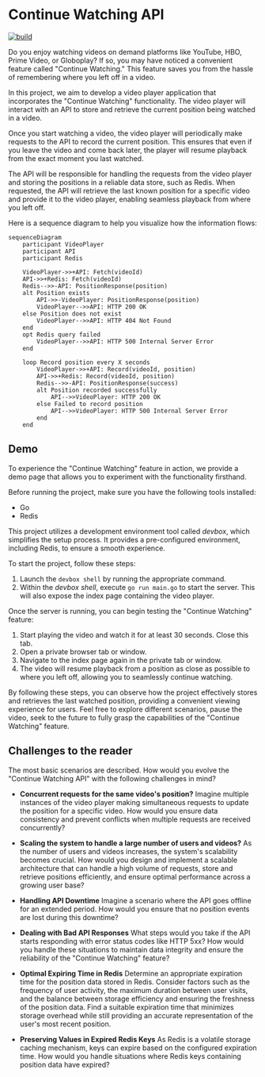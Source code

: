 # Continue Watching API

[![build](https://github.com/learn-video/continue-watching-api/actions/workflows/build.yml/badge.svg)](https://github.com/learn-video/continue-watching-api/actions/workflows/build.yml)

Do you enjoy watching videos on demand platforms like YouTube, HBO, Prime Video, or Globoplay? If so, you may have noticed a convenient feature called "Continue Watching." This feature saves you from the hassle of remembering where you left off in a video.

In this project, we aim to develop a video player application that incorporates the "Continue Watching" functionality. The video player will interact with an API to store and retrieve the current position being watched in a video.

Once you start watching a video, the video player will periodically make requests to the API to record the current position. This ensures that even if you leave the video and come back later, the player will resume playback from the exact moment you last watched.

The API will be responsible for handling the requests from the video player and storing the positions in a reliable data store, such as Redis. When requested, the API will retrieve the last known position for a specific video and provide it to the video player, enabling seamless playback from where you left off.

Here is a sequence diagram to help you visualize how the information flows:

```mermaid
sequenceDiagram
    participant VideoPlayer
    participant API
    participant Redis

    VideoPlayer->>+API: Fetch(videoId)
    API->>+Redis: Fetch(videoId)
    Redis-->>-API: PositionResponse(position)
    alt Position exists
        API->>-VideoPlayer: PositionResponse(position)
        VideoPlayer-->>API: HTTP 200 OK
    else Position does not exist
        VideoPlayer-->>API: HTTP 404 Not Found
    end
    opt Redis query failed
        VideoPlayer-->>API: HTTP 500 Internal Server Error
    end

    loop Record position every X seconds
        VideoPlayer->>+API: Record(videoId, position)
        API->>+Redis: Record(videoId, position)
        Redis-->>-API: PositionResponse(success)
        alt Position recorded successfully
            API-->>VideoPlayer: HTTP 200 OK
        else Failed to record position
            API-->>VideoPlayer: HTTP 500 Internal Server Error
        end
    end
```

## Demo

To experience the "Continue Watching" feature in action, we provide a demo page that allows you to experiment with the functionality firsthand.

Before running the project, make sure you have the following tools installed:

* Go
* Redis

This project utilizes a development environment tool called _devbox_, which simplifies the setup process. It provides a pre-configured environment, including Redis, to ensure a smooth experience.

To start the project, follow these steps:

1. Launch the `devbox shell` by running the appropriate command.
2. Within the _devbox shell_, execute `go run main.go` to start the server. This will also expose the index page containing the video player.

Once the server is running, you can begin testing the "Continue Watching" feature:

1. Start playing the video and watch it for at least 30 seconds. Close this tab.
2. Open a private browser tab or window.
3. Navigate to the index page again in the private tab or window.
4. The video will resume playback from a position as close as possible to where you left off, allowing you to seamlessly continue watching.

By following these steps, you can observe how the project effectively stores and retrieves the last watched position, providing a convenient viewing experience for users. Feel free to explore different scenarios, pause the video, seek to the future to fully grasp the capabilities of the "Continue Watching" feature.

## Challenges to the reader

The most basic scenarios are described. How would you evolve the "Continue Watching API" with the following challenges in mind?

* **Concurrent requests for the same video's position?** Imagine multiple instances of the video player making simultaneous requests to update the position for a specific video. How would you ensure data consistency and prevent conflicts when multiple requests are received concurrently?

* **Scaling the system to handle a large number of users and videos?** As the number of users and videos increases, the system's scalability becomes crucial. How would you design and implement a scalable architecture that can handle a high volume of requests, store and retrieve positions efficiently, and ensure optimal performance across a growing user base?

* **Handling API Downtime** Imagine a scenario where the API goes offline for an extended period. How would you ensure that no position events are lost during this downtime?

* **Dealing with Bad API Responses** What steps would you take if the API starts responding with error status codes like HTTP 5xx? How would you handle these situations to maintain data integrity and ensure the reliability of the "Continue Watching" feature?

* **Optimal Expiring Time in Redis** Determine an appropriate expiration time for the position data stored in Redis. Consider factors such as the frequency of user activity, the maximum duration between user visits, and the balance between storage efficiency and ensuring the freshness of the position data. Find a suitable expiration time that minimizes storage overhead while still providing an accurate representation of the user's most recent position.

* **Preserving Values in Expired Redis Keys** As Redis is a volatile storage caching mechanism, keys can expire based on the configured expiration time. How would you handle situations where Redis keys containing position data have expired?
